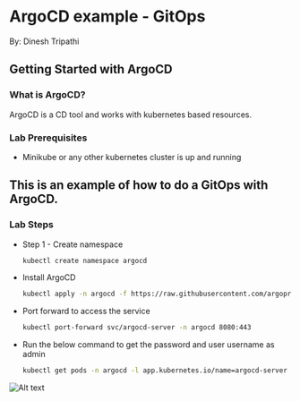 # ArgoCD example - GitOps

By: Dinesh Tripathi

## Getting Started with ArgoCD
### What is ArgoCD?
ArgoCD is a CD tool and works with kubernetes based resources.

### Lab Prerequisites

*  Minikube or any other kubernetes cluster is up and running

## This is an example of how to do a GitOps with ArgoCD.
### Lab Steps
* Step 1 - Create namespace
  ```sh
  kubectl create namespace argocd
  ```
* Install ArgoCD
  ```sh
  kubectl apply -n argocd -f https://raw.githubusercontent.com/argoproj/argo-cd/stable/manifests/install.yaml
  ```
* Port forward to access the service
  ```sh
  kubectl port-forward svc/argocd-server -n argocd 8080:443
  ```
* Run the below command to get the password and user username as admin
  ```sh
  kubectl get pods -n argocd -l app.kubernetes.io/name=argocd-server -o name | cut -d'/' -f 2
  ```
![Alt text](xyz/argocd.jpg?raw=true "ArgoCD Dashboard")  
